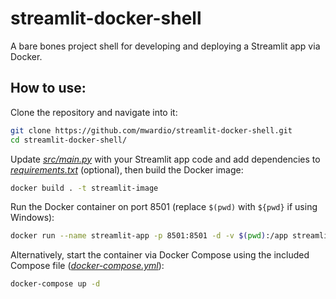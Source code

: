 # streamlit-docker-shell  
A bare bones project shell for developing and deploying a Streamlit app via Docker.  

## How to use:  

Clone the repository and navigate into it:

```bash
git clone https://github.com/mwardio/streamlit-docker-shell.git
cd streamlit-docker-shell/
```

Update [*src/main.py*](https://github.com/mwardio/streamlit-docker-shell/blob/main/src/main.py) with your Streamlit app code and add dependencies to [*requirements.txt*](https://github.com/mwardio/streamlit-docker-shell/blob/main/requirements.txt) (optional), then build the Docker image:
```bash
docker build . -t streamlit-image
```

Run the Docker container on port 8501 (replace ```$(pwd)``` with ```${pwd}``` if using Windows):
```bash
docker run --name streamlit-app -p 8501:8501 -d -v $(pwd):/app streamlit-image
```

Alternatively, start the container via Docker Compose using the included Compose file ([*docker-compose.yml*](https://github.com/mwardio/streamlit-docker-shell/blob/main/docker-compose.yml)):
```bash
docker-compose up -d
```
